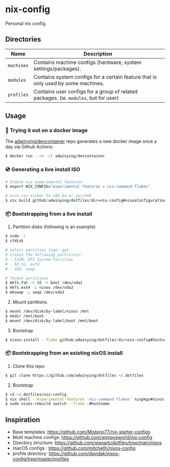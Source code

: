 # nix-config

Personal nix config.

## Directories

| Name       | Description                                                                          |
| ---------- | ------------------------------------------------------------------------------------ |
| `machines` | Contains machine configs (hardware, system settings/packages).                       |
| `modules`  | Contains system configs for a certain feature that is only used by some machines.    |
| `profiles` | Contains user configs for a group of related packages. (ie. `modules`, but for user) |

## Usage

### 🐳 Trying it out on a docker image

The [adwinying/devcontainer](https://github.com/adwinying/devcontainer) repo generates a new docker image once a day via Github Actions:

```bash
$ docker run --rm -it adwinying/devcontainer
```

### 💿 Generating a live install ISO

```bash
# Enable nix experimental features
$ export NIX_CONFIG="experimental-features = nix-command flakes"

# arch can either be x86_64 or aarch64
$ nix build github:adwinying/dotfiles?dir=nix-config#nixosConfigurations.live-$(uname -m).config.system.build.isoImage
```

### 📦 Bootstrapping from a live install

1. Partition disks (following is an example)

```bash
$ sudo -i
$ cfdisk

# select partition type: gpt
# create the following partitions:
# - 512M, EFI System Partition
# - 63.5G, ext4
# - 16G, swap

# format partitions
$ mkfs.fat -F 32 -n boot /dev/vda1
$ mkfs.ext4 -L nixos /dev/vda2
$ mkswap -L swap /dev/vda3
```

2. Mount partitions

```bash
$ mount /dev/disk/by-label/nixos /mnt
$ mkdir /mnt/boot
$ mount /dev/disk/by-label/boot /mnt/boot
```

3. Bootstrap

```bash
$ nixos-install --flake github:adwinying/dotfiles?dir=nix-config#hostname
```

### 📦 Bootstrapping from an existing nixOS install

1. Clone this repo

```bash
$ git clone https://github.com/adwinying/dotfiles ~/.dotfiles
```

2. Bootstrap

```bash
$ cd ~/.dotfiles/nix-config
$ nix shell --experimental-features 'nix-command flakes' nixpkgs#nixos-rebuild
$ sudo nixos-rebuild switch --flake .#hostname
```

## Inspiration

- Base templates: https://github.com/Misterio77/nix-starter-configs
- Multi machine configs: https://github.com/wimpysworld/nix-config
- Directory structure: https://github.com/gianarb/dotfiles/tree/main/nixos
- macOS configs : https://github.com/mitchellh/nixos-config
- profile directory: https://github.com/davidak/nixos-config/tree/master/profiles
